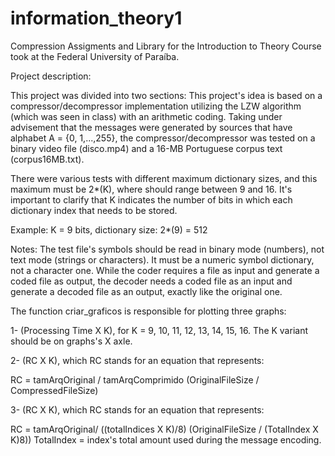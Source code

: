 # information_theory1
Compression Assigments and Library for the Introduction to Theory Course took at the Federal University of Paraíba.

Project description:

This project was divided into two sections:
This project's idea is based on a compressor/decompressor implementation utilizing the LZW algorithm (which was seen in class) with an arithmetic coding. Taking under advisement that the messages were generated by sources that have alphabet A = {0, 1,...,255}, the compressor/decompressor was tested on a binary video file (disco.mp4) and a 16-MB Portuguese corpus text (corpus16MB.txt).

There were various tests with different maximum dictionary sizes, and this maximum must be 2*(K), where should range between 9 and 16. It's important to clarify that K indicates the number of bits in which each dictionary index that needs to be stored. 

Example: K = 9 bits, dictionary size: 2*(9) = 512

Notes:
The test file's symbols should be read in binary mode (numbers), not text mode (strings or characters).
It must be a numeric symbol dictionary, not a character one.
While the coder requires a file as input and generate a coded file as output, the decoder needs a coded file as an input and generate a decoded file as an output, exactly like the original one.

The function criar_graficos is responsible for plotting three graphs:


1- (Processing Time X K), for K = 9, 10, 11, 12, 13, 14, 15,  16. The K variant should be on graphs's X axle.


2- (RC X K), which RC stands for an equation that represents:

RC = tamArqOriginal / tamArqComprimido (OriginalFileSize / CompressedFileSize)


3- (RC X K), which RC stands for an equation that represents:

RC = tamArqOriginal/ ((totalIndices X K)/8) (OriginalFileSize / (TotalIndex X K)8))
TotalIndex = index's total amount used during the message encoding.

